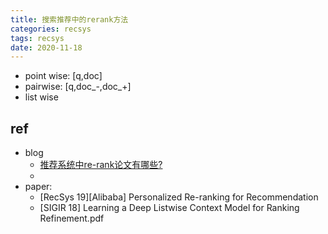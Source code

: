 ```yaml
---
title: 搜索推荐中的rerank方法
categories: recsys
tags: recsys
date: 2020-11-18
---
```


- point wise: [q,doc]
- pairwise: [q,doc_-,doc_+]
- list wise


## ref 

- blog
    - [推荐系统中re-rank论文有哪些?](https://www.zhihu.com/question/364930489)
    - 
- paper:
    - [RecSys 19][Alibaba] Personalized Re-ranking for Recommendation
    - [SIGIR 18] Learning a Deep Listwise Context Model for Ranking Refinement.pdf